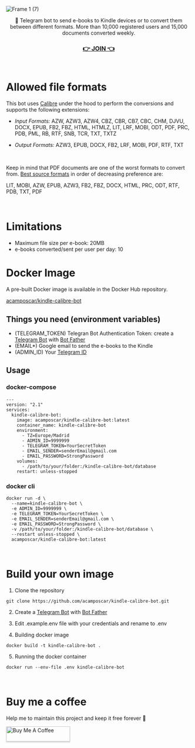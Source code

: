 ![Frame 1 (7)](https://user-images.githubusercontent.com/9263545/183492049-aa4a8da6-7c4a-476f-a213-c5e6e413ec06.png)

<p align='center'>🤖 Telegram bot to send e-books to Kindle devices or to convert them between different formats. More than 10,000 registered users and 15,000 documents converted weekly.</p>
<h3 align='center'><a href='https://t.me/KindleSendBot'>👉 JOIN 👈</a></h3>

<br>

# Allowed file formats

This bot uses [Calibre](https://calibre-ebook.com/) under the hood to perform the conversions and supports the following extensions:

- _Input Formats:_ AZW, AZW3, AZW4, CBZ, CBR, CB7, CBC, CHM, DJVU, DOCX, EPUB, FB2, FBZ, HTML, HTMLZ, LIT, LRF, MOBI, ODT, PDF, PRC, PDB, PML, RB, RTF, SNB, TCR, TXT, TXTZ

- _Output Formats:_ AZW3, EPUB, DOCX, FB2, LRF, MOBI, PDF, RTF, TXT

<br>

Keep in mind that PDF documents are one of the worst formats to convert from. [Best source formats](https://manual.calibre-ebook.com/faq.html#what-are-the-best-source-formats-to-convert) in order of decreasing preference are:

LIT, MOBI, AZW, EPUB, AZW3, FB2, FBZ, DOCX, HTML, PRC, ODT, RTF, PDB, TXT, PDF

<br>

# Limitations

- Maximum file size per e-book: 20MB
- e-books converted/sent per user per day: 10

# Docker Image

A pre-built Docker image is available in the Docker Hub repository.

[acamposcar/kindle-calibre-bot](https://hub.docker.com/r/acamposcar/kindle-calibre-bot)

## Things you need (environment variables)

- (TELEGRAM_TOKEN) Telegran Bot Authentication Token: create a [Telegram Bot](https://core.telegram.org/bots) with [Bot Father](https://t.me/botfather)
- (EMAIL\*) Google email to send the e-books to the Kindle
- (ADMIN_ID) Your [Telegram ID](https://www.alphr.com/telegram-find-user-id/)

## Usage

### docker-compose

```
---
version: "2.1"
services:
  kindle-calibre-bot:
    image: acamposcar/kindle-calibre-bot:latest
    container_name: kindle-calibre-bot
    environment:
      - TZ=Europe/Madrid
      - ADMIN_ID=9999999
      - TELEGRAM_TOKEN=YourSecretToken
      - EMAIL_SENDER=senderEmail@gmail.com
      - EMAIL_PASSWORD=StrongPassword
    volumes:
      - /path/to/your/folder:/kindle-calibre-bot/database
    restart: unless-stopped
```

### docker cli

```
docker run -d \
  --name=kindle-calibre-bot \
  -e ADMIN_ID=9999999 \
  -e TELEGRAM_TOKEN=YourSecretToken \
  -e EMAIL_SENDER=senderEmail@gmail.com \
  -e EMAIL_PASSWORD=StrongPassword \
  -v /path/to/your/folder:/kindle-calibre-bot/database \
  --restart unless-stopped \
  acamposcar/kindle-calibre-bot:latest
```

<br>

# Build your own image

1. Clone the repository

```
git clone https://github.com/acamposcar/kindle-calibre-bot.git
```

2. Create a [Telegram Bot](https://core.telegram.org/bots) with [Bot Father](https://t.me/botfather)

3. Edit .example.env file with your credentials and rename to .env

4. Building docker image

```
docker build -t kindle-calibre-bot .
```

5. Running the docker container

```
docker run --env-file .env kindle-calibre-bot
```

<br>

# Buy me a coffee

Help me to maintain this project and keep it free forever 🚀

<a href="https://www.buymeacoffee.com/acamposcar" target="_blank"><img src="https://www.buymeacoffee.com/assets/img/custom_images/orange_img.png" alt="Buy Me A Coffee" style="height: 41px !important;width: 174px !important;box-shadow: 0px 3px 2px 0px rgba(190, 190, 190, 0.5) !important;-webkit-box-shadow: 0px 3px 2px 0px rgba(190, 190, 190, 0.5) !important;" ></a>
